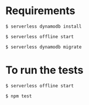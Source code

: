 # Requirements

`$ serverless dynamodb install`

`$ serverless offline start`

`$ serverless dynamodb migrate`

# To run the tests

`$ serverless offline start`

`$ npm test`
